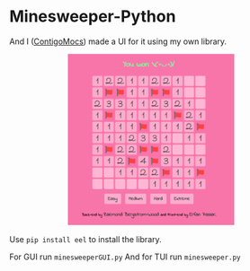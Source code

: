 # Minesweeper-Python

And I ([ContigoMocs](https://github.com/ContigoMocs)) made a UI for it using my own library.

<span style="display:block;text-align:center">
<figure class="post-figure">
<img 
    src="UI/images/preview.png"
	alt="Minesweeper UI preview" ,
    width=70%
	>
</figure>
</span>

Use `pip install eel` to install the library.

For GUI run `minesweeperGUI.py`
And for TUI run `minesweeper.py`
